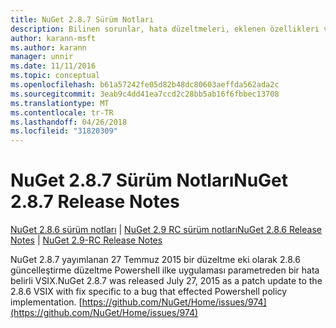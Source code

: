 ```yaml
---
title: NuGet 2.8.7 Sürüm Notları
description: Bilinen sorunlar, hata düzeltmeleri, eklenen özellikleri ve dcr NuGet 2.8.7 dahil etmek için sürüm notları.
author: karann-msft
ms.author: karann
manager: unnir
ms.date: 11/11/2016
ms.topic: conceptual
ms.openlocfilehash: b61a57242fe05d82b48dc80603aeffda562ada2c
ms.sourcegitcommit: 3eab9c4dd41ea7ccd2c28bb5ab16f6fbbec13708
ms.translationtype: MT
ms.contentlocale: tr-TR
ms.lasthandoff: 04/26/2018
ms.locfileid: "31820309"
---
```

# <a name="nuget-287-release-notes"></a><span data-ttu-id="4f846-103">NuGet 2.8.7 Sürüm Notları</span><span class="sxs-lookup"><span data-stu-id="4f846-103">NuGet 2.8.7 Release Notes</span></span>

<span data-ttu-id="4f846-104">[NuGet 2.8.6 sürüm notları](../release-notes/nuget-2.8.6.md) | [NuGet 2.9 RC sürüm notları](../release-notes/nuget-2.9-RC.md)</span><span class="sxs-lookup"><span data-stu-id="4f846-104">[NuGet 2.8.6 Release Notes](../release-notes/nuget-2.8.6.md) | [NuGet 2.9-RC Release Notes](../release-notes/nuget-2.9-RC.md)</span></span>

<span data-ttu-id="4f846-105">NuGet 2.8.7 yayımlanan 27 Temmuz 2015 bir düzeltme eki olarak 2.8.6 güncelleştirme düzeltme Powershell ilke uygulaması parametreden bir hata belirli VSIX.</span><span class="sxs-lookup"><span data-stu-id="4f846-105">NuGet 2.8.7 was released July 27, 2015 as a patch update to the 2.8.6 VSIX with fix specific to a bug that effected Powershell policy implementation.</span></span>
[https://github.com/NuGet/Home/issues/974](https://github.com/NuGet/Home/issues/974)